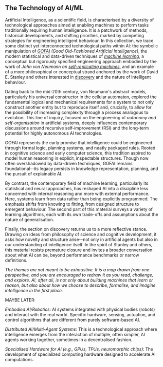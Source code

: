 
## The Technology of AI/ML

Artificial Intelligence, as a scientific field, is characterised by a diversity of technological
approaches aimed at enabling machines to perform tasks traditionally requiring human intelligence.
It is a patchwork of methods, historical developments, and shifting priorities, marked by competing
strategies for engineering intelligent behaviour. In this collection, we trace some distinct
yet interconnected technological paths within AI: the symbolic manipulation of
*[GOFAI](./gofai/) (Good Old-Fashioned Artificial Intelligence)*, the modern statistical
and data-driven techniques of *[machine learning](./ml/)*, a conceptual but rigorously
specified engineering approach embodied by the work of *John von Neumann on
[self-replicating machines](./replicate/)*, and an example of a more philosophical or conceptual
strand anchored by the work of David E. Stanley and others interested in [discovery](./discovery/)
and the nature of intelligent behaviour.


Dating back to the mid-20th century, von Neumann's abstract models, particularly his universal
constructor in the cellular automaton, explored the fundamental logical and mechanical requirements
for a system to not only construct another entity but to reproduce itself and, crucially,
to allow for the possibility of increasing complexity through a process analogous to evolution.
This line of inquiry, focused on the engineering of *autonomy and self-organisation* in
artificial systems, deeply influences contemporary discussions around recursive self-improvement
(RSI) and the long-term potential for highly autonomous AI technologies.

GOFAI represents the early promise that intelligence could be engineered through formal logic,
planning systems, and neatly packaged rules. Rooted in cognitive science and early computer
science, this tradition aspired to model human reasoning in explicit, inspectable structures.
Though now often overshadowed by data-driven techniques, GOFAI remains foundational--its legacy
persists in knowledge representation, planning, and the pursuit of explainable AI.

By contrast, the contemporary field of machine learning, particularly its statistical and neural
approaches, has reshaped AI into a discipline less concerned with internal reasoning and more
with external performance. Here, systems learn from data rather than being explicitly programmed.
The emphasis shifts from knowing to fitting, from designed structure to emergent behaviour.
The second part of this material surveys a variety of learning algorithms, each with its own
trade-offs and assumptions about the nature of generalisation.

Finally, the section on discovery returns us to a more reflective stance. Drawing on ideas from
philosophy of science and cognitive development, it asks how novelty and structure arise--not
only in artificial agents but also in our understanding of intelligence itself. In the spirit
of Stanley and others, this material resists premature closure and invites a broader conversation
about what AI can be, beyond performance benchmarks or narrow definitions.


*The themes are not meant to be exhaustive. It is a map drawn from one perspective,
and you are encouraged to redraw it as you read, challenge, and explore. AI, after all, is not
only about building machines that learn or reason, but also about how we choose to describe,
formalise, and imagine intelligence in the first place.*


MAYBE LATER:

*Embodied AI/Robotics:*
AI systems integrated with physical bodies (robots) and interact with the real world.
Specific hardware, sensing, actuation, and control algorithms that are different
from purely software-based AI.

*Distributed AI/Multi-Agent Systems:*
This is a technological approach where intelligence emerges from the interaction of multiple,
often simpler, AI agents working together, sometimes in a decentralised fashion.

*Specialised Hardware for AI (e.g., GPUs, TPUs, neuromorphic chips):*
The development of specialized computing hardware
designed to accelerate AI computations.

